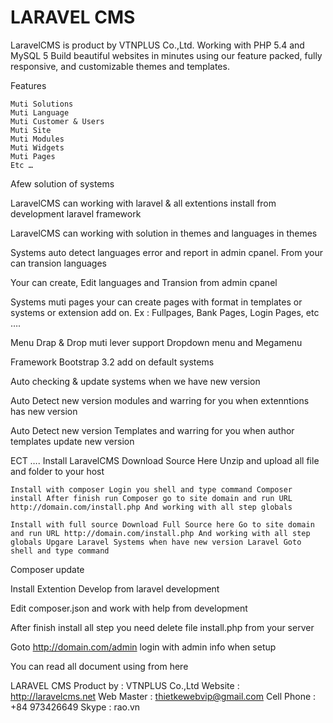 # LARAVEL CMS
LaravelCMS is product by VTNPLUS Co.,Ltd. Working with PHP 5.4 and MySQL 5 Build beautiful websites in minutes using our feature packed, fully responsive, and customizable themes and templates.

Features

    Muti Solutions
    Muti Language
    Muti Customer & Users
    Muti Site
    Muti Modules
    Muti Widgets
    Muti Pages
    Etc …

Afew solution of systems

LaravelCMS can working with laravel & all extentions install from development laravel framework

LaravelCMS can working with solution in themes and languages in themes

Systems auto detect languages error and report in admin cpanel. From your can transion languages

Your can create, Edit languages and Transion from admin cpanel

Systems muti pages your can create pages with format in templates or systems or extension add on. Ex : Fullpages, Bank Pages, Login Pages, etc ….

Menu Drap & Drop muti lever support Dropdown menu and Megamenu

Framework Bootstrap 3.2 add on default systems

Auto checking & update systems when we have new version

Auto Detect new version modules and warring for you when extenntions has new version

Auto Detect new version Templates and warring for you when author templates update new version

ECT …. Install LaravelCMS Download Source Here Unzip and upload all file and folder to your host

    Install with composer Login you shell and type command Composer install After finish run Composer go to site domain and run URL http://domain.com/install.php And working with all step globals

    Install with full source Download Full Source here Go to site domain and run URL http://domain.com/install.php And working with all step globals Upgare Laravel Systems when have new version Laravel Goto shell and type command

Composer update

Install Extention Develop from laravel development

Edit composer.json and work with help from development

After finish install all step you need delete file install.php from your server

Goto http://domain.com/admin login with admin info when setup

You can read all document using from here

LARAVEL CMS Product by : VTNPLUS Co.,Ltd 
Website : http://laravelcms.net 
Web Master : thietkewebvip@gmail.com 
Cell Phone : +84 973426649 
Skype : rao.vn
